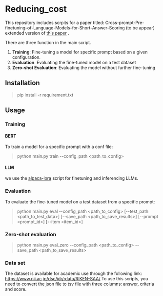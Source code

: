 # Reducing_cost

This repository includes scrpits for a paper titled: Cross-prompt-Pre-finetuning-of-Language-Models-for-Short-Answer-Scoring (to be appear) extended version of [this paper](https://link.springer.com/chapter/10.1007/978-3-031-36272-9_7) . 

There are three function in the main script.
1. **Training**: Fine-tuning a model for specific prompt based on a given configuration.
2. **Evaluation**: Evaluating the fine-tuned model on a test dataset
3. **Zero-shot Evaluation**: Evaluating the model without further fine-tuning.

## Installation

> pip install -r requirement.txt

## Usage
### Training
#### BERT
To train a model for a specific prompt with a conf file:
> python main.py train --config_path <path_to_config>

#### LLM
we use the [alpaca-lora](https://github.com/tloen/alpaca-lora) script for finetuning and inferencing LLMs.

### Evaluation
To evaluate the fine-tuned model on a test dataset from a specific prompt:
>python main.py eval --config_path <path_to_config> [--test_path <path_to_test_data>] [--save_path <path_to_save_results>] [--prompt <prompt_id>] [--item <item_id>]




### Zero-shot evaluation
>python main.py eval_zero --config_path <path_to_config> --save_path <path_to_save_results>



### Data set
The dataset is available for academic use through the following link: https://www.nii.ac.jp/dsc/idr/rdata/RIKEN-SAA/
To use this scripts, you need to convert the json file to tsv file with three columns: answer, criteria and score.


